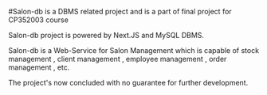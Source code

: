 #Salon-db is a DBMS related project and is a part of final project for CP352003 course

Salon-db project is powered by Next.JS and MySQL DBMS.

Salon-db is a Web-Service for Salon Management which is capable of stock management , client management , employee management , order management , etc.

The project's now concluded with no guarantee for further development.
